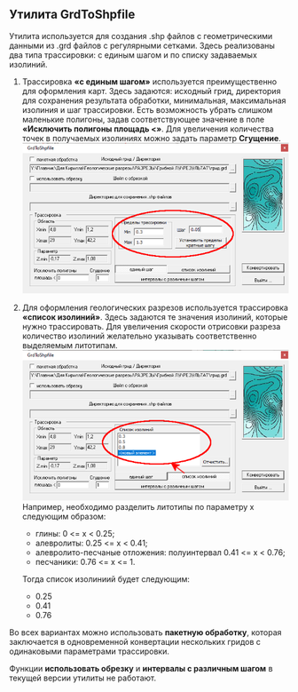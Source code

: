 ## Утилита GrdToShpfile

Утилита используется для создания .shp файлов с геометрическими данными из .grd файлов с регулярными сетками. Здесь реализованы два типа трассировки: с единым шагом и по списку задаваемых изолиний. 

1. Трассировка **«с единым шагом»** используется преимущественно для оформления карт. Здесь задаются: исходный грид, директория для сохранения результата обработки, минимальная, максимальная изолиния и шаг трассировки. Есть возможность убрать слишком маленькие полигоны, задав соответствующее значение в поле **«Исключить полигоны площадь <»**. Для увеличения количества точек в получаемых изолиниях можно задать параметр **Сгущение**.  
![](Rack.GeoSections.Help.Grd2Shp.1.png)
2. Для оформления геологических разрезов используется трассировка **«список изолиний»**. Здесь задаются те значения изолиний, которые нужно трассировать. Для увеличения скорости отрисовки разреза количество изолиний желательно указывать соответственно выделяемым литотипам.  
![](Rack.GeoSections.Help.Grd2Shp.2.png)  
Например, необходимо разделить литотипы по параметру x следующим образом:  
    * глины: 0 <= x < 0.25;
    * алевролиты: 0.25 <= x < 0.41;
    * алевролито-песчаные отложения: полуинтервал 0.41 <= x < 0.76;
    * песчаники: 0.76 <= x <= 1.

    Тогда список изолиниий будет следующим:
    
    * 0.25
    * 0.41
    * 0.76

Во всех вариантах можно использовать **пакетную обработку**, которая заключается в одновременной конвертации нескольких гридов с одинаковыми параметрами трассировки.

Функции **использовать обрезку** и **интервалы с различным шагом** в текущей версии утилиты не работают.

